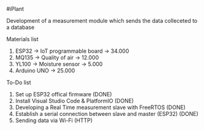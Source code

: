 #iPlant

Development of a measurement module which sends the data colleceted to a database

Materials list

1. ESP32 -> IoT programmable board -> 34.000
2. MQ135 -> Quality of air -> 12.000
3. YL100 -> Moisture sensor -> 5.000
4. Arduino UNO -> 25.000


To-Do list

1. Set up ESP32 offical firmware (DONE)
2. Install Visual Studio Code & PlatformIO (DONE)
3. Developing a Real Time measurement slave with FreeRTOS (DONE)
4. Establish a serial connection between slave and master (ESP32) (DONE)
5. Sending data via Wi-Fi (HTTP)



